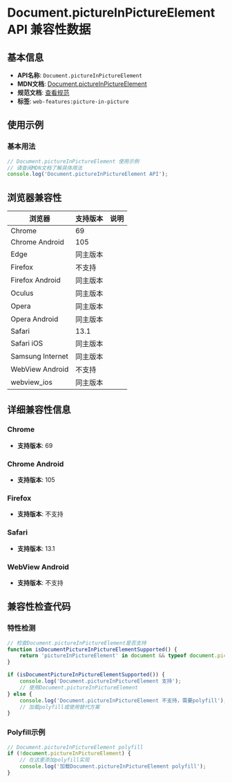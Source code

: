 # Document.pictureInPictureElement API 兼容性数据

## 基本信息

- **API名称**: `Document.pictureInPictureElement`
- **MDN文档**: [Document.pictureInPictureElement](https://developer.mozilla.org/docs/Web/API/Document/pictureInPictureElement)
- **规范文档**: [查看规范](https://w3c.github.io/picture-in-picture/#dom-documentorshadowroot-pictureinpictureelement)
- **标签**: `web-features:picture-in-picture`

## 使用示例

### 基本用法

```javascript
// Document.pictureInPictureElement 使用示例
// 请查阅MDN文档了解具体用法
console.log('Document.pictureInPictureElement API');
```

## 浏览器兼容性

| 浏览器 | 支持版本 | 说明 |
|--------|----------|------|
| Chrome | 69 |  |
| Chrome Android | 105 |  |
| Edge | 同主版本 |  |
| Firefox | 不支持 |  |
| Firefox Android | 同主版本 |  |
| Oculus | 同主版本 |  |
| Opera | 同主版本 |  |
| Opera Android | 同主版本 |  |
| Safari | 13.1 |  |
| Safari iOS | 同主版本 |  |
| Samsung Internet | 同主版本 |  |
| WebView Android | 不支持 |  |
| webview_ios | 同主版本 |  |

## 详细兼容性信息

### Chrome

- **支持版本**: 69

### Chrome Android

- **支持版本**: 105

### Firefox

- **支持版本**: 不支持

### Safari

- **支持版本**: 13.1

### WebView Android

- **支持版本**: 不支持

## 兼容性检查代码

### 特性检测

```javascript
// 检查Document.pictureInPictureElement是否支持
function isDocumentPictureInPictureElementSupported() {
    return 'pictureInPictureElement' in document && typeof document.pictureInPictureElement === 'function';
}

if (isDocumentPictureInPictureElementSupported()) {
    console.log('Document.pictureInPictureElement 支持');
    // 使用Document.pictureInPictureElement
} else {
    console.log('Document.pictureInPictureElement 不支持，需要polyfill');
    // 加载polyfill或使用替代方案
}
```

### Polyfill示例

```javascript
// Document.pictureInPictureElement polyfill
if (!document.pictureInPictureElement) {
    // 在这里添加polyfill实现
    console.log('加载Document.pictureInPictureElement polyfill');
}
```


